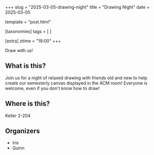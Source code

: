 +++
slug = "2025-03-05-drawing-night"
title = "Drawing Night"
date = 2025-03-05

template = "post.html"

[taxonomies]
tags = [ ]

[extra]
ztime = "19:00"
+++

Draw with us!

<!-- more -->

## What is this?

Join us for a night of relaxed drawing with friends old and new to help create our semesterly canvas displayed in the ACM room! Everyone is welcome, even if you don't know how to draw!

## Where is this?

Keller 2-204

## Organizers
* Iris
* Quinn
